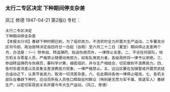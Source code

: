 ### 太行二专区决定  下种期间停支杂差
凤江  修德
1947-04-21
第2版()
专栏：

    太行二专区决定
    下种期间停支杂差
    【本报太行讯】春耕下种时期已到，为了组织民力，不违农时全力开展大生产运动，二专署及分区司令部、政治部特决定自四月廿一日起（谷雨）至六月二十二日（夏至）期间停止支差两个月，办法是：（一）除参战、转运弹药、抬送伤病员外，一律停止支差。二、不论任何部队，地方机关与零星人员，严格禁止随便动用民力，如有乱用民力者，各级政府将一律予以拒绝。三、参战转运弹药与伤病员，要科学计算，细密组织，并与生产相结合，切实做到不浪费民力。四、各村杂差流差以及变象支差浪费民力现象，一律严格禁止。五、边沿区要在加强警戒开展劳武结合运动之下，认真节省民力，取消一切流差杂差。六、在此期间各地一律停止唱戏，七、各机关部队在春耕下种时，应动员所有人员牲口帮助驻村群众（特别是无劳力军干属、荣退军人）春耕生产，以密切军政民关系开展今年大生产运动。（风江、修德）
